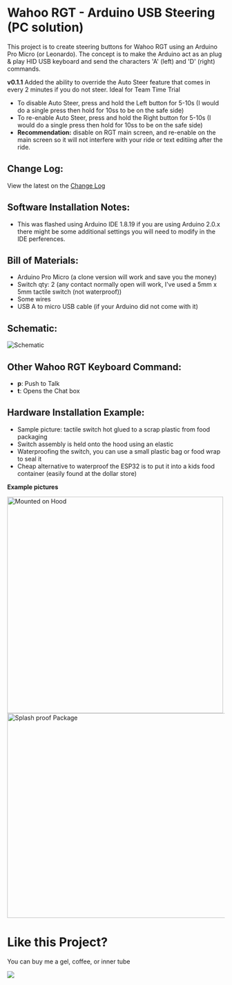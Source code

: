 # Wahoo RGT - Arduino USB Steering (PC solution)
This project is to create steering buttons for Wahoo RGT using an Arduino Pro Micro (or Leonardo). The concept is to make the Arduino act as an plug & play HID USB keyboard and send the characters 'A' (left) and 'D' (right) commands.

**v0.1.1** Added the ability to override the Auto Steer feature that comes in every 2 minutes if you do not steer. Ideal for Team Time Trial
* To disable Auto Steer, press and hold the Left button for 5-10s (I would do a single press then hold for 10ss to be on the safe side)
* To re-enable Auto Steer, press and hold the Right button for 5-10s (I would do a single press then hold for 10ss to be on the safe side)
* **Recommendation:** disable on RGT main screen, and re-enable on the main screen so it will not interfere with your ride or text editiing after the ride. 

## Change Log:
View the latest on the [Change Log](https://github.com/JC-Concepts/RGT-Arduino_USB_Steer/blob/main/CHANGELOG.md) 

## Software Installation Notes:
* This was flashed using Arduino IDE 1.8.19 if you are using Arduino 2.0.x there might be some additional settings you will need to modify in the IDE perferences.


## Bill of Materials:
* Arduino Pro Micro (a clone version will work and save you the money)
* Switch qty: 2 (any contact normally open will work, I've used a 5mm x 5mm tactile switch (not waterproof))
* Some wires
* USB A to micro USB cable (if your Arduino did not come with it)


## Schematic:

 
<img src="https://user-images.githubusercontent.com/126370788/221392092-5b1c18ff-61f6-4ccb-b126-18c01fb2226a.png" alt="Schematic" title="Schematic">


## Other Wahoo RGT Keyboard Command:
* **p**: Push to Talk
* **t**: Opens the Chat box


## Hardware Installation Example:
- Sample picture: tactile switch hot glued to a scrap plastic from food packaging
- Switch assembly is held onto the hood using an elastic 
- Waterproofing the switch, you can use a small plastic bag or food wrap to seal it
- Cheap alternative to waterproof the ESP32 is to put it into a kids food container (easily found at the dollar store)

**Example pictures**

<img src="https://user-images.githubusercontent.com/126370788/221392142-773b0838-bffe-4697-9338-dc0e4f6b5d25.png" alt="Mounted on Hood" title="Mounted on Hood" height="500" width="500" >
<img src="https://user-images.githubusercontent.com/126370788/221392171-1d6f0b53-b0fe-4620-9c53-d61f71be0e96.png" alt="Splash proof Package" title="Splash Proof Container"height="473" width="800" >

# Like this Project? 
You can buy me a gel, coffee, or inner tube


[![](https://www.paypalobjects.com/en_US/i/btn/btn_donateCC_LG.gif)](https://www.paypal.com/cgi-bin/webscr?cmd=_s-xclick&hosted_button_id=RE2GQDK8CD2WW)
